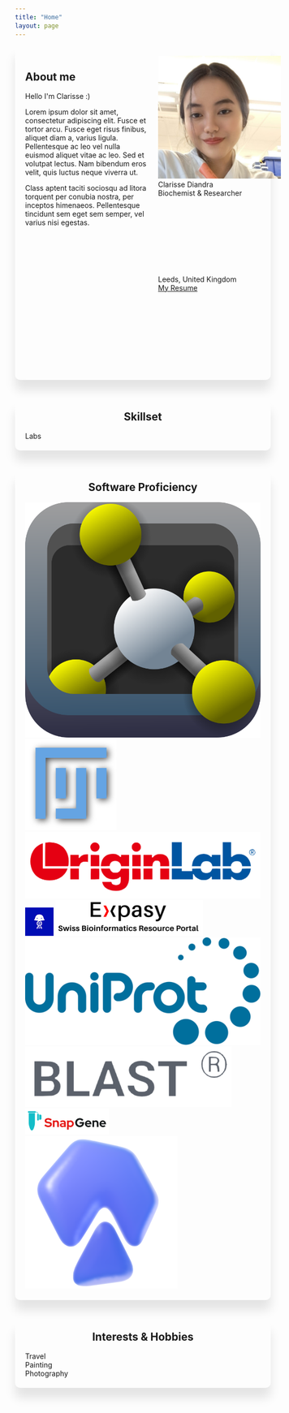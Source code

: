```yaml
---
title: "Home"
layout: page
---
```


<div style="border: 0px solid #ccc; border-radius: 10px; box-shadow: 0 20px 20px rgba(0, 0, 0, 0.1); margin-bottom: 40px;">
    <div style="display: flex; flex-direction: row; width: 100%; padding:20px;">
        <div style="flex: 1; align-self: flex-start; margin-right: 20px;">
            <h2>About me</h2>
            <p>
                Hello I'm Clarisse :)
            </p>
            <p>
                Lorem ipsum dolor sit amet, consectetur adipiscing elit. Fusce et tortor arcu. Fusce eget risus finibus, aliquet diam a, varius ligula. Pellentesque ac leo vel nulla euismod aliquet vitae ac leo. Sed et volutpat lectus. Nam bibendum eros velit, quis luctus neque viverra ut.
            </p>
            <p>
                Class aptent taciti sociosqu ad litora torquent per conubia nostra, per inceptos himenaeos. Pellentesque tincidunt sem eget sem semper, vel varius nisi egestas.
            </p>
        </div>
        <div style="flex: 1; align-self: flex-start">
            <img class="pfp" src="/assets/img/pfp.jpg">
            <div class="desc">
                <div class="title">Clarisse Diandra</div>
                <div class="row">Biochemist & Researcher</div>
                <div class="loc"><svg aria-hidden=true class="icon"><use xlink:href="{{ "/assets/fontawesome/icons.svg" | relative_url }}#location-dot"></use></svg> Leeds, United Kingdom</div>
                <div class="more"><a class="resume" href="/assets/docs/resume.pdf"><div class="loc">My Resume <svg aria-hidden=true class="icon"><use xlink:href="{{ "/assets/fontawesome/icons.svg" | relative_url }}#file"></use></svg></div></a></div>
                <!-- {% include menu.html menu=site.external %} -->
            </div>
        </div>
    </div>
</div>

<div style="border: 0px solid #ccc; border-radius: 10px; box-shadow: 0 20px 20px rgba(0, 0, 0, 0.1); margin-bottom: 40px; padding:20px;">
    <h2 style="text-align: center; margin-top: 0px;">Skillset</h2>
    <div class="skillbox">
        <div class="skill">
            Labs
        </div>
    </div>
</div>

<div style="border: 0px solid #ccc; border-radius: 10px; box-shadow: 0 20px 20px rgba(0, 0, 0, 0.1); margin-bottom: 40px; padding:20px;">
    <h2 style="text-align: center; margin-top: 0px;">Software Proficiency</h2>
    <div class="skillbox">
        <a style="text-decoration:none" title="PyMOL" href="https://pymol.org/2/">
            <img class="softwareicon" alt="PyMOL logo" src="/assets/img/logos/pymol.png">
        </a>
        <a style="text-decoration:none" title="Fiji" href="https://imagej.net/software/fiji/">
            <img class="softwareicon" alt="Fiji logo" src="/assets/img/logos/fiji.svg">
        </a>
        <a style="text-decoration:none" title="OriginLab" href="https://www.originlab.com">
            <img class="softwareicon" alt="OriginLab logo" src="/assets/img/logos/originlab.png">
        </a>
        <a style="text-decoration:none" title="Benchling" href="https://www.benchling.com">
            <img class="softwareicon" alt="Benchling logo" src="/assets/img/logos/benchling.png">
        </a>
        <a style="text-decoration:none" title="Expasy" href="https://www.expasy.org">
            <img class="softwareicon" alt="Expasy logo" src="/assets/img/logos/expasy.png">
        </a>
        <a style="text-decoration:none" title="UniProt" href="https://www.uniprot.org">
            <img class="softwareicon" alt="UniProt logo" src="/assets/img/logos/uniprot.svg">
        </a>
        <a style="text-decoration:none" title="BLAST" href="https://blast.ncbi.nlm.nih.gov/Blast.cgi">
            <img class="softwareicon" alt="BLAST logo" src="/assets/img/logos/blast.png">
        </a>
        <a style="text-decoration:none" title="SnapGene" href="https://www.snapgene.com">
            <img class="softwareicon" alt="SnapGene logo" src="/assets/img/logos/snapgene.png">
        </a>
        <a style="text-decoration:none" title="AutoDock" href="https://autodock.scripps.edu">
            <img class="softwareicon" alt="AutoDock logo" src="/assets/img/logos/autodock.png">
        </a>
    </div>
</div>

<div style="border: 0px solid #ccc; border-radius: 10px; box-shadow: 0 20px 20px rgba(0, 0, 0, 0.1); margin-bottom: 40px; padding:20px;">
    <h2 style="text-align: center; margin-top: 0px;">Interests & Hobbies</h2>
    <div class="skillbox">
        <div class="skill">
            Travel
        </div>
        <div class="skill">
            Painting
        </div>
        <div class="skill">
            Photography
        </div>
    </div>
</div>
